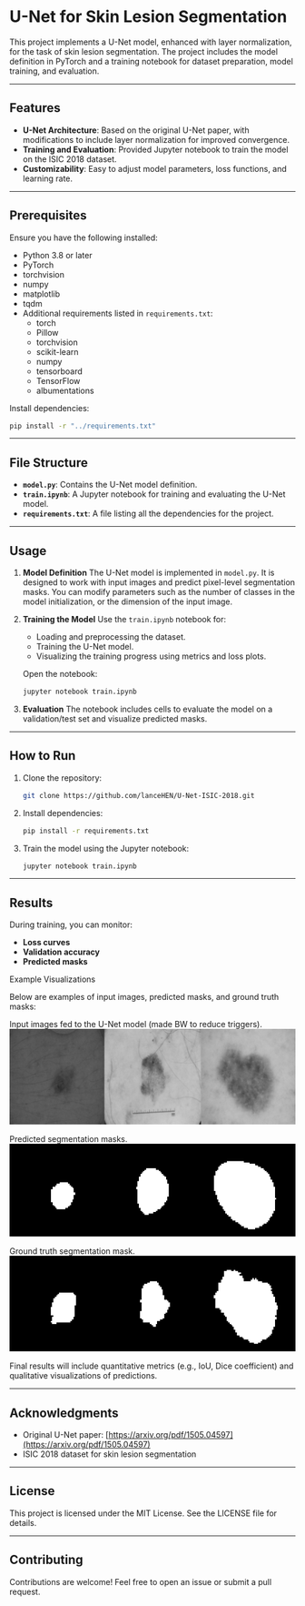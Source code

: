 # U-Net for Skin Lesion Segmentation

This project implements a U-Net model, enhanced with layer normalization, for the task of skin lesion segmentation. The project includes the model definition in PyTorch and a training notebook for dataset preparation, model training, and evaluation.

---

## Features
- **U-Net Architecture**: Based on the original U-Net paper, with modifications to include layer normalization for improved convergence.
- **Training and Evaluation**: Provided Jupyter notebook to train the model on the ISIC 2018 dataset.
- **Customizability**: Easy to adjust model parameters, loss functions, and learning rate.

---

## Prerequisites
Ensure you have the following installed:

- Python 3.8 or later
- PyTorch
- torchvision
- numpy
- matplotlib
- tqdm
- Additional requirements listed in `requirements.txt`:
  - torch
  - Pillow
  - torchvision
  - scikit-learn
  - numpy
  - tensorboard
  - TensorFlow
  - albumentations

Install dependencies:
```bash
pip install -r "../requirements.txt"
```

---

## File Structure

- **`model.py`**: Contains the U-Net model definition.
- **`train.ipynb`**: A Jupyter notebook for training and evaluating the U-Net model.
- **`requirements.txt`**: A file listing all the dependencies for the project.

---

## Usage

1. **Model Definition**
   The U-Net model is implemented in `model.py`. It is designed to work with input images and predict pixel-level segmentation masks. You can modify parameters such as the number of classes in the model initialization, or the dimension of the input image.

2. **Training the Model**
   Use the `train.ipynb` notebook for:
   - Loading and preprocessing the dataset.
   - Training the U-Net model.
   - Visualizing the training progress using metrics and loss plots.

   Open the notebook:
   ```bash
   jupyter notebook train.ipynb
   ```

3. **Evaluation**
   The notebook includes cells to evaluate the model on a validation/test set and visualize predicted masks.

---

## How to Run

1. Clone the repository:
   ```bash
   git clone https://github.com/lanceHEN/U-Net-ISIC-2018.git
   ```

2. Install dependencies:
   ```bash
   pip install -r requirements.txt
   ```

3. Train the model using the Jupyter notebook:
   ```bash
   jupyter notebook train.ipynb
   ```

---

## Results
During training, you can monitor:
- **Loss curves**
- **Validation accuracy**
- **Predicted masks**

Example Visualizations

Below are examples of input images, predicted masks, and ground truth masks:


Input images fed to the U-Net model (made BW to reduce triggers).
![original](demonstration/original.png)

Predicted segmentation masks.
![original](demonstration/predictions.png)

Ground truth segmentation mask.
![original](demonstration/masks.png)

Final results will include quantitative metrics (e.g., IoU, Dice coefficient) and qualitative visualizations of predictions.

---

## Acknowledgments
- Original U-Net paper: [https://arxiv.org/pdf/1505.04597](https://arxiv.org/pdf/1505.04597)
- ISIC 2018 dataset for skin lesion segmentation

---

## License
This project is licensed under the MIT License. See the LICENSE file for details.

---

## Contributing
Contributions are welcome! Feel free to open an issue or submit a pull request.

